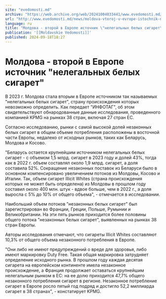 ```yaml
---
site: "evedomosti.md"
archive: "https://web.archive.org/web/20241004033441/www.evedomosti.md/news/moldova-vtoroj-v-evrope-istochnik-nelegalnyh-belyh-sigaret"
url: "http://www.evedomosti.md/news/moldova-vtoroj-v-evrope-istochnik-nelegalnyh-belyh-sigaret"
language: ru
title: "Молдова - второй в Европе источник \"нелегальных белых сигарет\""
publication: '[[Moldavskie Vedomosti]]'
published: 2024-09-18T18:27
---
```


# Молдова - второй в Европе источник "нелегальных белых сигарет"

В 2023 г. Молдова стала вторым в Европе источником так называемых "нелегальных белых сигарет", страну происхождения которых невозможно определить. Как передает "ИНФОТАГ", об этом свидетельствуют обнародованные данные исследования, проведенного компанией KPMG на рынках 38 стран, включая 27 стран ЕС.

Согласно исследованию, рынки с самой высокой долей незаконных белых сигарет в общем объеме потребления расположены в восточной части Европы, недалеко от исходных рынков, таких как Беларусь, Молдова и Косово.

"Беларусь остается крупнейшим источником нелегальных белых сигарет - с объемом 1,5 млрд. сигарет в 2023 году и долей 43%, тогда как в 2022 г. объем составлял около 1,9 млрд. сигарет, а доля составила 52%. Сокращение незаконных поставок из Беларуси было в основном компенсировано увеличением потоков из Молдовы, Косово и Италии. Так, объем сигарет Illicit Whites (страна происхождения которых не может быть определена) из Молдовы в прошлом году составил около 400 млн. штук - вдвое больше, чем в 2022 г., а доля выросла с 5% до 10% от общего объема", - отмечается в исследовании.

Наибольший объем потоков "незаконных белых сигарет" был зарегистрирован во Франции, Греции, Польше, Румынии и Великобритании. На эти пять рынков приходится более половины общего потока "незаконных белых сигарет", выявленных на рынках 38 стран Европы.

Авторы исследования отмечают, что сигареты Illicit Whites составляют 10,3% от общего объема незаконного потребления в Европе.

"Они либо не имеют предупреждений о вреде для здоровья, либо имеют маркировку Duty Free. Такая общая маркировка затрудняет определение исходного рынка. В прошлом году каждая десятая сигарета на европейском континенте имела незаконное происхождение, а Франция продолжает оставаться крупнейшим нелегальным рынком в ЕС: на ее долю приходится 47,7% общего незаконного потребления сигарет в регионе. Незаконное потребление сигарет в Европе росло пятый год подряд и достигло 52,2 миллиарда сигарет в 38 странах", - констатирует KPMG.